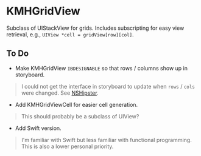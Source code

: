 # KMHGridView
Subclass of UIStackView for grids. Includes subscripting for easy view retrieval, e.g., `UIView *cell = gridView[row][col]`.

## To Do
- Make KMHGridView `IBDESIGNABLE` so that rows / columns show up in storyboard.

> I could not get the interface in storyboard to update when `rows` / `cols` were changed. See [NSHipster](http://nshipster.com/ibinspectable-ibdesignable/).

- Add KMHGridViewCell for easier cell generation.

> This should probably be a subclass of UIView?

- Add Swift version.

> I'm familiar with Swift but less familiar with functional programming. This is also a lower personal priority.
